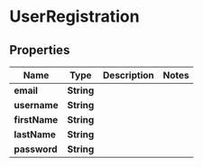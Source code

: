 
# UserRegistration

## Properties
Name | Type | Description | Notes
------------ | ------------- | ------------- | -------------
**email** | **String** |  | 
**username** | **String** |  | 
**firstName** | **String** |  | 
**lastName** | **String** |  | 
**password** | **String** |  | 




